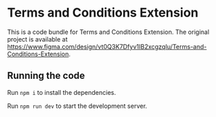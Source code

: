 
  # Terms and Conditions Extension

  This is a code bundle for Terms and Conditions Extension. The original project is available at https://www.figma.com/design/vt0Q3K7Dfyv1IB2xcgzqlu/Terms-and-Conditions-Extension.

  ## Running the code

  Run `npm i` to install the dependencies.

  Run `npm run dev` to start the development server.
  